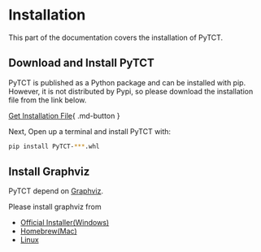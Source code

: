 # Installation

This part of the documentation covers the installation of PyTCT.

## Download and Install PyTCT
PyTCT is published as a Python package and can be installed with pip. However, it is not distributed by Pypi, so please download the installation file from the link below.

[Get Installation File](https://github.com/OMUCAI/PyTCT-docs/releases/latest){ .md-button }

Next, Open up a terminal and install PyTCT with:

```bash
pip install PyTCT-***.whl
```

## Install Graphviz

PyTCT depend on [Graphviz](https://graphviz.org/).

Please install graphviz from

- [Official Installer(Windows)](https://graphviz.org/download/#windows) 
- [Homebrew(Mac)](https://graphviz.org/download/#mac)
- [Linux](https://graphviz.org/download/)


